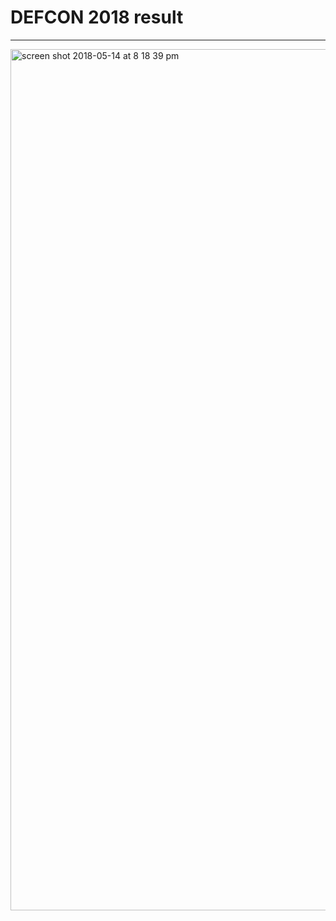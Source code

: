 # DEFCON 2018 result
---
<img width="1378" alt="screen shot 2018-05-14 at 8 18 39 pm" src="https://user-images.githubusercontent.com/14992494/39997042-139ca49c-57b4-11e8-9558-9abcad38d814.png">
